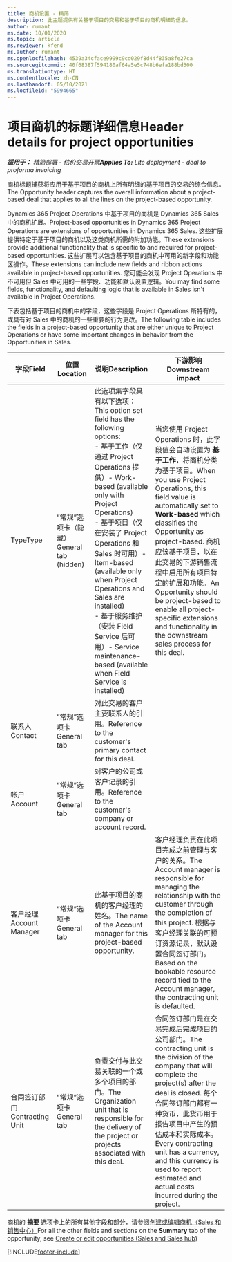 ```yaml
---
title: 商机设置 - 精简
description: 此主题提供有关基于项目的交易和基于项目的商机明细的信息。
author: rumant
ms.date: 10/01/2020
ms.topic: article
ms.reviewer: kfend
ms.author: rumant
ms.openlocfilehash: 4539a34cface9999c9cd029f8d44f835a8fe27ca
ms.sourcegitcommit: 40f68387f594180af64a5e5c748b6efa188bd300
ms.translationtype: HT
ms.contentlocale: zh-CN
ms.lasthandoff: 05/10/2021
ms.locfileid: "5994665"
---
```

# <a name="header-details-for-project-opportunities"></a><span data-ttu-id="3dc89-103">项目商机的标题详细信息</span><span class="sxs-lookup"><span data-stu-id="3dc89-103">Header details for project opportunities</span></span>

<span data-ttu-id="3dc89-104">_**适用于：** 精简部署 - 估价交易开票_</span><span class="sxs-lookup"><span data-stu-id="3dc89-104">_**Applies To:** Lite deployment - deal to proforma invoicing_</span></span>

<span data-ttu-id="3dc89-105">商机标题捕获将应用于基于项目的商机上所有明细的基于项目的交易的综合信息。</span><span class="sxs-lookup"><span data-stu-id="3dc89-105">The Opportunity header captures the overall information about a project-based deal that applies to all the lines on the project-based opportunity.</span></span>

<span data-ttu-id="3dc89-106">Dynamics 365 Project Operations 中基于项目的商机是 Dynamics 365 Sales 中的商机扩展。</span><span class="sxs-lookup"><span data-stu-id="3dc89-106">Project-based opportunities in Dynamics 365 Project Operations are extensions of opportunities in Dynamics 365 Sales.</span></span> <span data-ttu-id="3dc89-107">这些扩展提供特定于基于项目的商机以及这类商机所需的附加功能。</span><span class="sxs-lookup"><span data-stu-id="3dc89-107">These extensions provide additional functionality that is specific to and required for project-based opportunities.</span></span> <span data-ttu-id="3dc89-108">这些扩展可以包含基于项目的商机中可用的新字段和功能区操作。</span><span class="sxs-lookup"><span data-stu-id="3dc89-108">These extensions can include new fields and ribbon actions available in project-based opportunities.</span></span> <span data-ttu-id="3dc89-109">您可能会发现 Project Operations 中不可用但 Sales 中可用的一些字段、功能和默认设置逻辑。</span><span class="sxs-lookup"><span data-stu-id="3dc89-109">You may find some fields, functionality, and defaulting logic that is available in Sales isn't available in Project Operations.</span></span>

<span data-ttu-id="3dc89-110">下表包括基于项目的商机中的字段，这些字段是 Project Operations 所特有的，或具有对 Sales 中的商机的一些重要的行为更改。</span><span class="sxs-lookup"><span data-stu-id="3dc89-110">The following table includes the fields in a project-based opportunity that are either unique to Project Operations or have some important changes in behavior from the Opportunities in Sales.</span></span>

| <span data-ttu-id="3dc89-111">**字段**</span><span class="sxs-lookup"><span data-stu-id="3dc89-111">**Field**</span></span> | <span data-ttu-id="3dc89-112">**位置**</span><span class="sxs-lookup"><span data-stu-id="3dc89-112">**Location**</span></span> | <span data-ttu-id="3dc89-113">**说明**</span><span class="sxs-lookup"><span data-stu-id="3dc89-113">**Description**</span></span> | <span data-ttu-id="3dc89-114">**下游影响**</span><span class="sxs-lookup"><span data-stu-id="3dc89-114">**Downstream impact**</span></span> |
| --- | --- | --- | --- |
| <span data-ttu-id="3dc89-115">Type</span><span class="sxs-lookup"><span data-stu-id="3dc89-115">Type</span></span> | <span data-ttu-id="3dc89-116">“常规”选项卡（隐藏）</span><span class="sxs-lookup"><span data-stu-id="3dc89-116">General tab (hidden)</span></span> | <span data-ttu-id="3dc89-117">此选项集字段具有以下选项：</span><span class="sxs-lookup"><span data-stu-id="3dc89-117">This option set field has the following options:</span></span></br><span data-ttu-id="3dc89-118">- 基于工作（仅通过 Project Operations 提供）</span><span class="sxs-lookup"><span data-stu-id="3dc89-118">- Work-based (available only with Project Operations)</span></span></br><span data-ttu-id="3dc89-119">- 基于项目（仅在安装了 Project Operations 和 Sales 时可用）</span><span class="sxs-lookup"><span data-stu-id="3dc89-119">- Item-based (available only when Project Operations and Sales are installed)</span></span></br><span data-ttu-id="3dc89-120">- 基于服务维护（安装 Field Service 后可用）</span><span class="sxs-lookup"><span data-stu-id="3dc89-120">- Service maintenance-based (available when Field Service is installed)</span></span> | <span data-ttu-id="3dc89-121">当您使用 Project Operations 时，此字段值会自动设置为 **基于工作**，将商机分类为基于项目。</span><span class="sxs-lookup"><span data-stu-id="3dc89-121">When you use Project Operations, this field value is automatically set to **Work-based** which classifies the Opportunity as project-based.</span></span> <span data-ttu-id="3dc89-122">商机应该基于项目，以在此交易的下游销售流程中启用所有项目特定的扩展和功能。</span><span class="sxs-lookup"><span data-stu-id="3dc89-122">An Opportunity should be project-based to enable all project-specific extensions and functionality in the downstream sales process for this deal.</span></span> |
| <span data-ttu-id="3dc89-123">联系人​​</span><span class="sxs-lookup"><span data-stu-id="3dc89-123">Contact</span></span> | <span data-ttu-id="3dc89-124">“常规”选项卡</span><span class="sxs-lookup"><span data-stu-id="3dc89-124">General tab</span></span> | <span data-ttu-id="3dc89-125">对此交易的客户主要联系人的引用。</span><span class="sxs-lookup"><span data-stu-id="3dc89-125">Reference to the customer's primary contact for this deal.</span></span> | |
| <span data-ttu-id="3dc89-126">帐户​​</span><span class="sxs-lookup"><span data-stu-id="3dc89-126">Account</span></span> | <span data-ttu-id="3dc89-127">“常规”选项卡</span><span class="sxs-lookup"><span data-stu-id="3dc89-127">General tab</span></span> | <span data-ttu-id="3dc89-128">对客户的公司或客户记录的引用。</span><span class="sxs-lookup"><span data-stu-id="3dc89-128">Reference to the customer's company or account record.</span></span> | |
| <span data-ttu-id="3dc89-129">客户经理</span><span class="sxs-lookup"><span data-stu-id="3dc89-129">Account Manager</span></span> | <span data-ttu-id="3dc89-130">“常规”选项卡</span><span class="sxs-lookup"><span data-stu-id="3dc89-130">General tab</span></span> | <span data-ttu-id="3dc89-131">此基于项目的商机的客户经理的姓名。</span><span class="sxs-lookup"><span data-stu-id="3dc89-131">The name of the Account manager for this project-based opportunity.</span></span> | <span data-ttu-id="3dc89-132">客户经理负责在此项目完成之前管理与客户的关系。</span><span class="sxs-lookup"><span data-stu-id="3dc89-132">The Account manager is responsible for managing the relationship with the customer through the completion of this project.</span></span> <span data-ttu-id="3dc89-133">根据与客户经理关联的可预订资源记录，默认设置合同签订部门。</span><span class="sxs-lookup"><span data-stu-id="3dc89-133">Based on the bookable resource record tied to the Account manager, the contracting unit is defaulted.</span></span> |
| <span data-ttu-id="3dc89-134">合同签订部门</span><span class="sxs-lookup"><span data-stu-id="3dc89-134">Contracting Unit</span></span> | <span data-ttu-id="3dc89-135">“常规”选项卡</span><span class="sxs-lookup"><span data-stu-id="3dc89-135">General tab</span></span> | <span data-ttu-id="3dc89-136">负责交付与此交易关联的一个或多个项目的部门。</span><span class="sxs-lookup"><span data-stu-id="3dc89-136">The Organization unit that is responsible for the delivery of the project or projects associated with this deal.</span></span> | <span data-ttu-id="3dc89-137">合同签订部门是在交易完成后完成项目的公司部门。</span><span class="sxs-lookup"><span data-stu-id="3dc89-137">The contracting unit is the division of the company that will complete the project(s) after the deal is closed.</span></span> <span data-ttu-id="3dc89-138">每个合同签订部门都有一种货币，此货币用于报告项目中产生的预估成本和实际成本。</span><span class="sxs-lookup"><span data-stu-id="3dc89-138">Every contracting unit has a currency, and this currency is used to report estimated and actual costs incurred during the project.</span></span> |

<span data-ttu-id="3dc89-139">商机的 **摘要** 选项卡上的所有其他字段和部分，请参阅[创建或编辑商机（Sales 和销售中心）](/dynamics365/sales-enterprise/create-edit-opportunity-sales)</span><span class="sxs-lookup"><span data-stu-id="3dc89-139">For all the other fields and sections on the **Summary** tab of the opportunity, see [Create or edit opportunities (Sales and Sales hub)](/dynamics365/sales-enterprise/create-edit-opportunity-sales)</span></span>


[!INCLUDE[footer-include](../../includes/footer-banner.md)]
